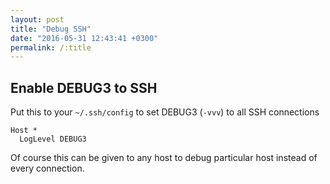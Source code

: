 ```yaml
---
layout: post
title: "Debug SSH"
date: "2016-05-31 12:43:41 +0300"
permalink: /:title
---
```


## Enable DEBUG3 to SSH

Put this to your `~/.ssh/config` to set DEBUG3 (`-vvv`) to all SSH connections

```
Host *
  LogLevel DEBUG3
```

Of course this can be given to any host to debug particular host instead of every connection.
